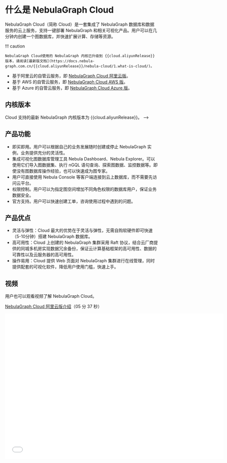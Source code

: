 # 什么是 NebulaGraph Cloud

NebulaGraph Cloud（简称 Cloud）是一套集成了 NebulaGraph 数据库和数据服务的云上服务，支持一键部署 NebulaGraph 和相关可视化产品。用户可以在几分钟内创建一个图数据库，并快速扩展计算、存储等资源。

!!! caution

    NebulaGraph Cloud使用的 NebulaGraph 内核已升级到 {{cloud.aliyunRelease}} 版本，请阅读[最新版文档](https://docs.nebula-graph.com.cn/{{cloud.aliyunRelease}}/nebula-cloud/1.what-is-cloud/)。

<!--
NebulaGraph Cloud 支持：

- 基于 Azure 的全托管云服务，即 [NebulaGraph Cloud Azure 版](https://docs.nebula-graph.com.cn/{{cloud.azureRelease}}/nebula-cloud/1.what-is-cloud/) 。
-->

- 基于阿里云的自管云服务，即 [NebulaGraph Cloud 阿里云版](nebula-cloud-on-alibabacloud/1.create-service-instance.md)。
- 基于 AWS 的自管云服务，即 [NebulaGraph Cloud AWS 版](nebula-cloud-on-aws/1.aws-overview.md)。
- 基于 Azure 的自管云服务，即 [NebulaGraph Cloud Azure 版](nebula-cloud-on-azure/azure-self-managed/1.azure-overview.md)。

## 内核版本

Cloud 支持的最新 NebulaGraph 内核版本为 {{cloud.aliyunRelease}}。 -->

<!--
Cloud 支持的最新 NebulaGraph 内核版本如下：

| Cloud 版本 | 内核版本 |
|-|-|
| Azure 版 | {{cloud.azureRelease}} |
| 阿里云版 | {{cloud.aliyunRelease}} |
-->

## 产品功能

- 即买即用。用户可以根据自己的业务发展随时创建或停止 NebulaGraph 实例，业务提供充分的灵活性。
- 集成可视化图数据库管理工具 Nebula Dashboard、Nebula Explorer。可以使用它们导入图数据集、执行 nGQL 语句查询、探索图数据、监控数据等。即使没有图数据库操作经验，也可以快速成为图专家。
- 用户可直接使用 Nebula Console 等客户端连接到云上数据库，而不需要先访问云平台。
- 权限控制。用户可以为指定图空间增加不同角色权限的数据库用户，保证业务数据安全。
- 官方支持。用户可以快速创建工单，咨询使用过程中遇到的问题。

## 产品优点

- 灵活与弹性：Cloud 最大的优势在于灵活与弹性，无需自购软硬件即可快速（5-10分钟）搭建 NebulaGraph 数据库。
- 高可用性：Cloud 上创建的 NebulaGraph 集群采用 Raft 协议，结合云厂商提供的同城多机房实现数据冗余备份，保证云计算基础框架的高可用性、数据的可靠性以及云服务器的高可用性。
- 操作易用：Cloud 提供 Web 页面对 NebulaGraph 集群进行在线管理，同时提供配套的可视化软件，降低用户使用门槛，快速上手。

## 视频

用户也可以观看视频了解 NebulaGraph Cloud。

[NebulaGraph Cloud 阿里云版介绍](https://www.bilibili.com/video/BV1BY411K7QJ)（05 分 37 秒）

<iframe src="//player.bilibili.com/player.html?aid=257475920&bvid=BV1BY411K7QJ&cid=742686309&page=1&high_quality=1" scrolling="no" border="0" frameborder="no" framespacing="0" allowfullscreen="true" width="720px" height="480px"> </iframe>
